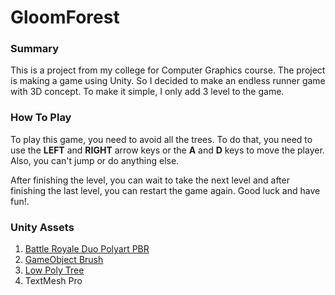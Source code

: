# GloomForest

### Summary
This is a project from my college for Computer Graphics course. The project is making a game using Unity. So I decided to make an endless runner game with 3D concept. To make it simple, I only add 3 level to the game.

### How To Play
To play this game, you need to avoid all the trees. To do that, you need to use the **LEFT** and **RIGHT** arrow keys or the **A** and **D** keys to move the player. Also, you can't jump or do anything else.

After finishing the level, you can wait to take the next level and after finishing the last level, you can restart the game again. Good luck and have fun!.

### Unity Assets
1. [Battle Royale Duo Polyart PBR](https://assetstore.unity.com/packages/3d/characters/humanoids/battle-royale-duo-polyart-pbr-185080/)
2. [GameObject Brush](https://assetstore.unity.com/packages/tools/utilities/gameobject-brush-118135/)
3. [Low Poly Tree](https://assetstore.unity.com/packages/3d/low-poly-tree-62946/)
4. TextMesh Pro
